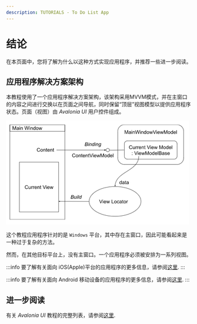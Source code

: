 ```yaml
---
description: TUTORIALS - To Do List App
---
```


# 结论

在本页面中，您将了解为什么以这种方式实现应用程序，并推荐一些进一步阅读。

## 应用程序解决方案架构

本教程使用了一个应用程序解决方案架构，该架构采用MVVM模式，并在主窗口的内容之间进行交换以在页面之间导航，同时保留“顶层”视图模型以提供应用程序状态。页面（视图）由 _Avalonia UI_ 用户控件组成。

<div style={{textAlign: 'center'}}>
  <img src="/img/gitbook-import/assets/image (2) (3).png" alt=""/>
</div>

这个教程应用程序针对的是 `Windows` 平台，其中存在主窗口，因此可能看起来是一种过于复杂的方法。

然而，在其他目标平台上，没有主窗口。一个应用程序必须被安排为一系列视图。

:::info
要了解有关面向 iOS(Apple)平台的应用程序的更多信息，请参阅[这里](../../guides/platforms/ios/).
:::

:::info
要了解有关面向 Android 移动设备的应用程序的更多信息，请参阅[这里](../../guides/platforms/android/).
:::

## 进一步阅读

有关 _Avalonia UI_ 教程的完整列表，请参阅[这里](..).
